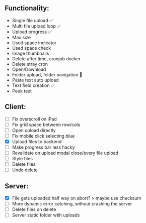 ## Functionality:

- Single file upload ✅
- Multi file upload loop ✅
- Upload progress ✅
- Max size
- Used space indicator
- Used space check
- Image thumbnails
- Delete after time, cronjob docker
- Delete stray cron
- Open/Download
- Folder upload, folder navigation 🤔
- Paste text auto upload
- Text field creation ✅
- Peek text

## Client:

- [ ] Fix overscroll on iPad
- [ ] Fix grid space between row/cols
- [ ] Open upload directly
- [ ] Fix mobile click selecting blue
- [x] Upload files to backend
- [ ] Make progress bar less hacky
- [ ] Revalidate on upload modal close/every file upload
- [ ] Style files
- [ ] Delete files
- [ ] Undo delete

## Server:

- [x] File gets uploaded half way on abort? > maybe use checksum
- [ ] More dynamic error catching, without crashing the server
- [ ] Delete files on delete
- [ ] Server static folder wtih uploads
